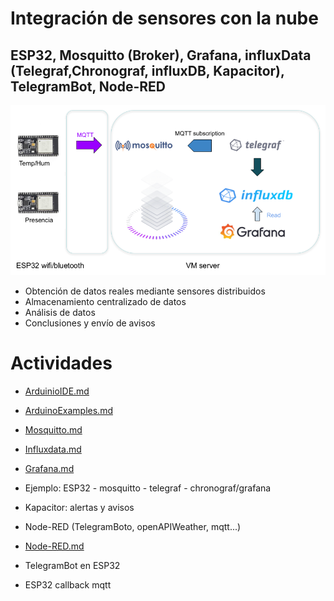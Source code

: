 # Integración de sensores con la nube

## ESP32, Mosquitto (Broker), Grafana, influxData (Telegraf,Chronograf, influxDB, Kapacitor), TelegramBot, Node-RED 

![Esquema](/images/home.png)

* Obtención de datos reales mediante sensores distribuidos
* Almacenamiento centralizado de datos
* Análisis de datos
* Conclusiones y envío de avisos

# Actividades

* [ArduinioIDE.md](/doc/ArduinoIDE.md)
* [ArduinoExamples.md](/doc/ArduinoExamples.md)

* [Mosquitto.md](/doc/Mosquitto.md)
* [Influxdata.md](/doc/Influxdata.md)

* [Grafana.md](/doc/Grafana.md)
* Ejemplo: ESP32 - mosquitto - telegraf - chronograf/grafana
* Kapacitor: alertas y avisos  

* Node-RED (TelegramBoto, openAPIWeather, mqtt...)
* [Node-RED.md](/doc/Node-RED.md)

* TelegramBot en ESP32
* ESP32 callback mqtt


